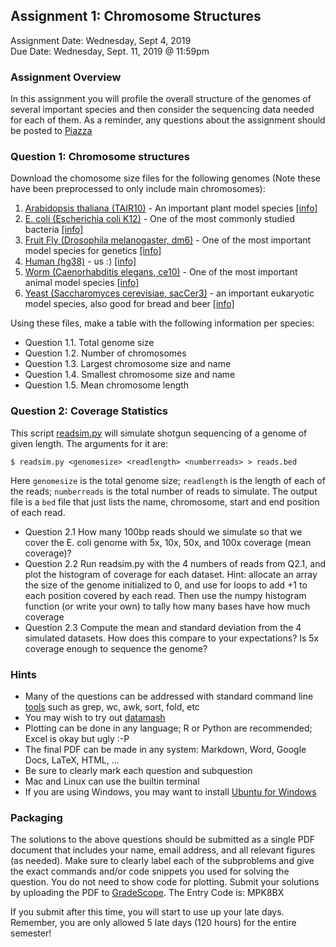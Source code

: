 ## Assignment 1: Chromosome Structures
Assignment Date: Wednesday, Sept 4, 2019 <br>
Due Date: Wednesday, Sept. 11, 2019 @ 11:59pm <br>

### Assignment Overview

In this assignment you will profile the overall structure of the genomes of several important species and then consider the sequencing data needed for each of them.
As a reminder, any questions about the assignment should be posted to [Piazza](https://piazza.com/jhu/spring2019/en601749/home)

### Question 1: Chromosome structures

Download the chomosome size files for the following genomes (Note these have been preprocessed to only include main chromosomes):

1. [Arabidopsis thaliana (TAIR10)](http://schatz-lab.org/biomedicalresearch2019/assignments/assignment1/TAIR10.chrom.sizes) - An important plant model species [[info]](https://en.wikipedia.org/wiki/Arabidopsis_thaliana)
2. [E. coli (Escherichia coli K12)](http://schatz-lab.org/biomedicalresearch2019/assignments/assignment1/ecoli.chrom.sizes) - One of the most commonly studied bacteria [[info]](https://en.wikipedia.org/wiki/Escherichia_coli)
3. [Fruit Fly (Drosophila melanogaster, dm6)](http://schatz-lab.org/biomedicalresearch2019/assignments/assignment1/dm6.chrom.sizes) - One of the most important model species for genetics [[info]](https://en.wikipedia.org/wiki/Drosophila_melanogaster)
4. [Human (hg38)](http://schatz-lab.org/biomedicalresearch2019/assignments/assignment1/hg38.chrom.sizes) - us :) [[info]](https://en.wikipedia.org/wiki/Homo_sapiens)
5. [Worm (Caenorhabditis elegans, ce10)](http://schatz-lab.org/biomedicalresearch2019/assignments/assignment1/ce10.chrom.sizes) - One of the most important animal model species [[info]](https://en.wikipedia.org/wiki/Caenorhabditis_elegans)
6. [Yeast (Saccharomyces cerevisiae, sacCer3)](http://schatz-lab.org/biomedicalresearch2019/assignments/assignment1/yeast.chrom.sizes) - an important eukaryotic model species, also good for bread and beer [[info]](https://en.wikipedia.org/wiki/Saccharomyces_cerevisiae)

Using these files, make a table with the following information per species:

- Question 1.1. Total genome size
- Question 1.2. Number of chromosomes
- Question 1.3. Largest chromosome size and name
- Question 1.4. Smallest chromosome size and name
- Question 1.5. Mean chromosome length


### Question 2: Coverage Statistics

This script [readsim.py](http://schatz-lab.org/biomedicalresearch2019/assignments/assignment1/readsim.py) will simulate shotgun sequencing of a genome of given length. The arguments for it are:

```
$ readsim.py <genomesize> <readlength> <numberreads> > reads.bed
```

Here `genomesize` is the total genome size; `readlength` is the length of each of the reads; `numberreads` is the total number of reads to simulate. The output file is a `bed` file that just lists the name, chromosome, start and end position of each read.

- Question 2.1 How many 100bp reads should we simulate so that we cover the E. coli genome with 5x, 10x, 50x, and 100x coverage (mean coverage)?
- Question 2.2 Run readsim.py with the 4 numbers of reads from Q2.1, and plot the histogram of coverage for each dataset. Hint: allocate an array the size of the genome initialized to 0, and use for loops to add +1 to each position covered by each read. Then use the numpy histogram function (or write your own) to tally how many bases have how much coverage
- Question 2.3 Compute the mean and standard deviation from the 4 simulated datasets. How does this compare to your expectations? Is 5x coverage enough to sequence the genome?


### Hints

- Many of the questions can be addressed with standard command line [tools](http://lh3lh3.users.sourceforge.net/biounix.shtml) such as grep, wc, awk, sort, fold, etc
- You may wish to try out [datamash](https://www.gnu.org/software/datamash/)
- Plotting can be done in any language; R or Python are recommended; Excel is okay but ugly :-P
- The final PDF can be made in any system: Markdown, Word, Google Docs, LaTeX, HTML, ...
- Be sure to clearly mark each question and subquestion
- Mac and Linux can use the builtin terminal
- If you are using Windows, you may want to install [Ubuntu for Windows](https://tutorials.ubuntu.com/tutorial/tutorial-ubuntu-on-windows#0)


### Packaging

The solutions to the above questions should be submitted as a single PDF document that includes your name, email address, and 
all relevant figures (as needed). Make sure to clearly label each of the subproblems and give the exact commands and/or code snippets you used for 
solving the question. You do not need to show code for plotting. Submit your solutions by uploading the PDF to [GradeScope](https://www.gradescope.com/courses/60230). The Entry Code is: MPK8BX 

If you submit after this time, you will start to use up your late days. Remember, you are only allowed 5 late days (120 hours) for the entire semester!
